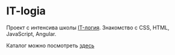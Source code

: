 # IT-logia
Проект с интенсива школы [IT-логия](https://itlogia.ru/).
Знакомство с CSS, HTML, JavaScript, Angular.

Каталог можно посмотреть [здесь](https://maxspb1975.github.io/IT-logia/) 

